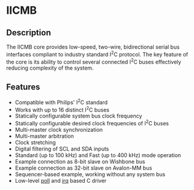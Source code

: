 # IICMB

## Description

The IICMB core provides low-speed, two-wire, bidirectional serial bus interfaces compliant to industry standard I<sup>2</sup>C protocol.
The key feature of the core is its ability to control several connected I<sup>2</sup>C buses effectively reducing complexity of the system.

## Features

- Compatible with Philips' I<sup>2</sup>C standard
- Works with up to 16 distinct I<sup>2</sup>C buses
- Statically configurable system bus clock frequency
- Statically configurable desired clock frequencies of I<sup>2</sup>C buses
- Multi-master clock synchronization
- Multi-master arbitration
- Clock stretching
- Digital filtering of SCL and SDA inputs
- Standard (up to 100 kHz) and Fast (up to 400 kHz) mode operation
- Example connection as 8-bit slave on Wishbone bus
- Example connection as 32-bit slave on Avalon-MM bus
- Sequencer-based example, working without any system bus
- Low-level [poll](./software/poll/iicmb.h) and [irq](./software/irq/README.md) based C driver
